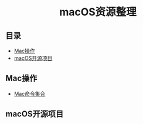 <h1 align="center">macOS资源整理</h1>

## 目录
* [Mac操作](#Mac操作)
* [macOS开源项目](#macOS开源项目)


## Mac操作
* [Mac命令集合](/macOS/MacShell.md)


## macOS开源项目